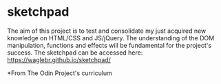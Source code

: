 # sketchpad
The aim of this project is to test and consolidate my just acquired new knowledge on HTML/CSS and JS/jQuery. The understanding of the DOM manipulation, functions and effects will be fundamental for the project's success. The sketchpad can be accessed here: https://waglebr.github.io/sketchpad/

*From The Odin Project's curriculum
